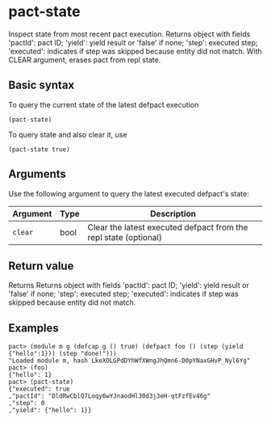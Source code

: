 # pact-state

Inspect state from most recent pact execution. Returns object with fields
  'pactId': pact ID; 'yield': yield result or 'false' if none; 'step': executed
  step; 'executed': indicates if step was skipped because entity did not match.
  With CLEAR argument, erases pact from repl state.

## Basic syntax

To query the current state of the latest defpact execution

```pact
(pact-state)
```

To query state and also clear it, use

```pact
(pact-state true)
```

## Arguments

Use the following argument to query the latest executed defpact's state:

| Argument | Type | Description |
| --- | --- | --- |
| `clear` | bool | Clear the latest executed defpact from the repl state (optional) |


## Return value

Returns Returns object with fields
  'pactId': pact ID; 'yield': yield result or 'false' if none; 'step': executed
  step; 'executed': indicates if step was skipped because entity did not match.

## Examples


```pact
pact> (module m g (defcap g () true) (defpact foo () (step (yield {"hello":1})) (step "done!")))
"Loaded module m, hash LkeXOLGPdDYhWfXWngJhQmn6-D0pYNaxGHvP_Nyl6Yg"
pact> (foo)
{"hello": 1}
pact> (pact-state)
{"executed": true
,"pactId": "DldRwCblQ7Loqy6wYJnaodHl30d3j3eH-qtFzfEv46g"
,"step": 0
,"yield": {"hello": 1}}
```
